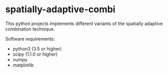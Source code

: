 # spatially-adaptive-combi

This python projects implements different variants of the spatially adaptive combination technique.

Software requirements:
- python3 (3.5 or higher)
- scipy (1.1.0 or higher)
- numpy
- matplotlib
